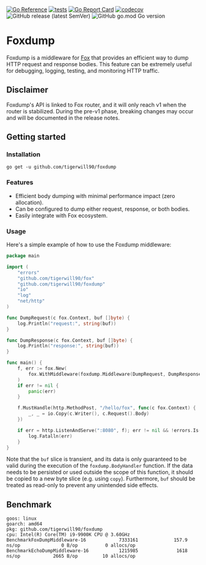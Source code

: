 [![Go Reference](https://pkg.go.dev/badge/github.com/tigerwill90/foxdump.svg)](https://pkg.go.dev/github.com/tigerwill90/foxdump)
[![tests](https://github.com/tigerwill90/foxdump/actions/workflows/tests.yaml/badge.svg)](https://github.com/tigerwill90/foxdump/actions?query=workflow%3Atests)
[![Go Report Card](https://goreportcard.com/badge/github.com/tigerwill90/foxdump)](https://goreportcard.com/report/github.com/tigerwill90/foxdump)
[![codecov](https://codecov.io/gh/tigerwill90/foxdump/branch/master/graph/badge.svg?token=D6qSTlzEcE)](https://codecov.io/gh/tigerwill90/foxdump)
![GitHub release (latest SemVer)](https://img.shields.io/github/v/release/tigerwill90/foxdump)
![GitHub go.mod Go version](https://img.shields.io/github/go-mod/go-version/tigerwill90/foxdump)

# Foxdump
Foxdump is a middleware for [Fox](https://github.com/tigerwill90/fox) that provides an efficient way to dump 
HTTP request and response bodies. This feature can be extremely useful for debugging, logging, testing, and 
monitoring HTTP traffic.

## Disclaimer
Foxdump's API is linked to Fox router, and it will only reach v1 when the router is stabilized.
During the pre-v1 phase, breaking changes may occur and will be documented in the release notes.

## Getting started
### Installation
````shell
go get -u github.com/tigerwill90/foxdump
````

### Features
- Efficient body dumping with minimal performance impact (zero allocation).
- Can be configured to dump either request, response, or both bodies.
- Easily integrate with Fox ecosystem.

### Usage

Here's a simple example of how to use the Foxdump middleware:
````go
package main

import (
	"errors"
	"github.com/tigerwill90/fox"
	"github.com/tigerwill90/foxdump"
	"io"
	"log"
	"net/http"
)

func DumpRequest(c fox.Context, buf []byte) {
	log.Println("request:", string(buf))
}

func DumpResponse(c fox.Context, buf []byte) {
	log.Println("response:", string(buf))
}

func main() {
	f, err := fox.New(
		fox.WithMiddleware(foxdump.Middleware(DumpRequest, DumpResponse)),
	)
	if err != nil {
		panic(err)
	}

	f.MustHandle(http.MethodPost, "/hello/fox", func(c fox.Context) {
		_, _ = io.Copy(c.Writer(), c.Request().Body)
	})

	if err = http.ListenAndServe(":8080", f); err != nil && !errors.Is(err, http.ErrServerClosed) {
		log.Fatalln(err)
	}
}
````

Note that the `buf` slice is transient, and its data is only guaranteed to be valid during the execution of the 
`foxdump.BodyHandler` function. If the data needs to be persisted or used outside the scope of this function, it should be copied 
to a new byte slice (e.g. using `copy`). Furthermore, `buf` should be treated as read-only to prevent any unintended 
side effects.

## Benchmark
````
goos: linux
goarch: amd64
pkg: github.com/tigerwill90/foxdump
cpu: Intel(R) Core(TM) i9-9900K CPU @ 3.60GHz
BenchmarkFoxDumpMiddleware-16            7333161             157.9 ns/op               0 B/op          0 allocs/op
BenchmarkEchoDumpMiddleware-16           1215985              1618 ns/op            2665 B/op         10 allocs/op
````

